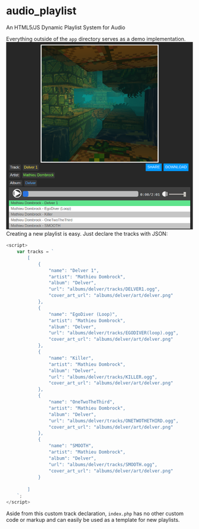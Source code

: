# audio_playlist
An HTML5/JS Dynamic Playlist System for Audio

Everything outside of the ```app``` directory serves as a demo implementation. 
![screenshot](https://github.com/matdombrock/audio_playlist/blob/master/ss.png?raw=true)
Creating a new playlist is easy. Just declare the tracks with JSON:
```javascript
<script>
    var tracks = `
        [
            {
                "name": "Delver 1",
                "artist": "Mathieu Dombrock",
                "album": "Delver",
                "url": "albums/delver/tracks/DELVER1.ogg",
                "cover_art_url": "albums/delver/art/delver.png"
            },
            {
                "name": "EgoDiver (Loop)",
                "artist": "Mathieu Dombrock",
                "album": "Delver",
                "url": "albums/delver/tracks/EGODIVER(loop).ogg",
                "cover_art_url": "albums/delver/art/delver.png"
            },
            {
                "name": "Killer",
                "artist": "Mathieu Dombrock",
                "album": "Delver",
                "url": "albums/delver/tracks/KILLER.ogg",
                "cover_art_url": "albums/delver/art/delver.png"
            },
            {
                "name": "OneTwoTheThird",
                "artist": "Mathieu Dombrock",
                "album": "Delver",
                "url": "albums/delver/tracks/ONETWOTHETHIRD.ogg",
                "cover_art_url": "albums/delver/art/delver.png"
            },
            {
                "name": "SMOOTH",
                "artist": "Mathieu Dombrock",
                "album": "Delver",
                "url": "albums/delver/tracks/SMOOTH.ogg",
                "cover_art_url": "albums/delver/art/delver.png"
            }
            
        ]
    `;
</script>
```
Aside from this custom track declaration, ```index.php``` has no other custom code or markup and can easily be used as a template for new playlists. 

